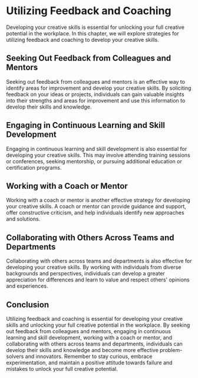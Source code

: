 Utilizing Feedback and Coaching
===========================================================================

Developing your creative skills is essential for unlocking your full creative potential in the workplace. In this chapter, we will explore strategies for utilizing feedback and coaching to develop your creative skills.

Seeking Out Feedback from Colleagues and Mentors
------------------------------------------------

Seeking out feedback from colleagues and mentors is an effective way to identify areas for improvement and develop your creative skills. By soliciting feedback on your ideas or projects, individuals can gain valuable insights into their strengths and areas for improvement and use this information to develop their skills and knowledge.

Engaging in Continuous Learning and Skill Development
-----------------------------------------------------

Engaging in continuous learning and skill development is also essential for developing your creative skills. This may involve attending training sessions or conferences, seeking mentorship, or pursuing additional education or certification programs.

Working with a Coach or Mentor
------------------------------

Working with a coach or mentor is another effective strategy for developing your creative skills. A coach or mentor can provide guidance and support, offer constructive criticism, and help individuals identify new approaches and solutions.

Collaborating with Others Across Teams and Departments
------------------------------------------------------

Collaborating with others across teams and departments is also effective for developing your creative skills. By working with individuals from diverse backgrounds and perspectives, individuals can develop a greater appreciation for differences and learn to value and respect others' opinions and experiences.

Conclusion
----------

Utilizing feedback and coaching is essential for developing your creative skills and unlocking your full creative potential in the workplace. By seeking out feedback from colleagues and mentors, engaging in continuous learning and skill development, working with a coach or mentor, and collaborating with others across teams and departments, individuals can develop their skills and knowledge and become more effective problem-solvers and innovators. Remember to stay curious, embrace experimentation, and maintain a positive attitude towards failure and mistakes to unlock your full creative potential.

